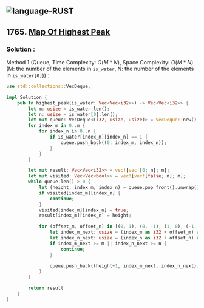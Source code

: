 ![language-RUST](https://img.shields.io/badge/RUST-8d4004?style=for-the-badge&logo=RUST)
---

## 1765. [Map Of Highest Peak](https://leetcode.com/problems/map-of-highest-peak)

### Solution :

Method 1 (Queue, Time Complexity: $O(M*N)$, Space Complexity: $O(M*N)$ (M: the number of the elements in `is_water`, N: the number of the elements in `is_water[0]`)) :
```rust
use std::collections::VecDeque;

impl Solution {
    pub fn highest_peak(is_water: Vec<Vec<i32>>) -> Vec<Vec<i32>> {
        let m: usize = is_water.len();
        let n: usize = is_water[0].len();
        let mut queue: VecDeque<(i32, usize, usize)> = VecDeque::new();
        for index_m in 0..m {
            for index_n in 0..n {
                if is_water[index_m][index_n] == 1 {
                    queue.push_back((0, index_m, index_n));
                }
            }
        }

        let mut result: Vec<Vec<i32>> = vec![vec![0; n]; m];
        let mut visited: Vec<Vec<bool>> = vec![vec![false; n]; m];
        while queue.len() > 0 {
            let (height, index_m, index_n) = queue.pop_front().unwrap();
            if visited[index_m][index_n] {
                continue;
            }
            visited[index_m][index_n] = true;
            result[index_m][index_n] = height;

            for (offset_m, offset_n) in [(0, 1), (0, -1), (1, 0), (-1, 0)] {
                let index_m_next: usize = (index_m as i32 + offset_m) as usize;
                let index_n_next: usize = (index_n as i32 + offset_n) as usize;
                if index_m_next >= m || index_n_next >= n {
                    continue;
                }

                queue.push_back((height+1, index_m_next, index_n_next));
            }
        }

        return result
    }
}
```
